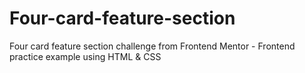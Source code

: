 # Four-card-feature-section
Four card feature section challenge from Frontend Mentor - Frontend practice example using HTML &amp; CSS
